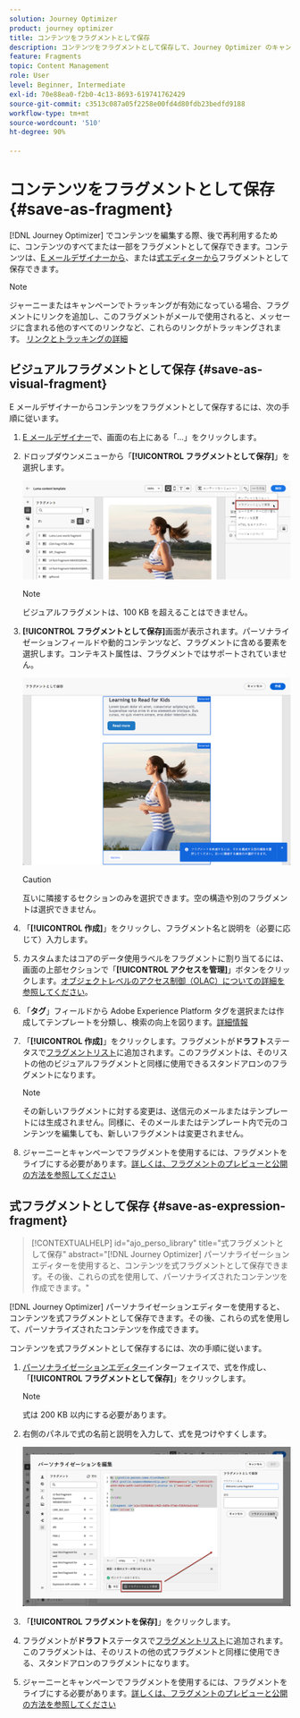 ```yaml
---
solution: Journey Optimizer
product: journey optimizer
title: コンテンツをフラグメントとして保存
description: コンテンツをフラグメントとして保存して、Journey Optimizer のキャンペーンとジャーニーでコンテンツを再利用する方法を説明します
feature: Fragments
topic: Content Management
role: User
level: Beginner, Intermediate
exl-id: 70e88ea0-f2b0-4c13-8693-619741762429
source-git-commit: c3513c087a05f2258e00fd4d80fdb23bedfd9188
workflow-type: tm+mt
source-wordcount: '510'
ht-degree: 90%

---
```


# コンテンツをフラグメントとして保存 {#save-as-fragment}

[!DNL Journey Optimizer] でコンテンツを編集する際、後で再利用するために、コンテンツのすべてまたは一部をフラグメントとして保存できます。コンテンツは、[E メールデザイナーから](#save-as-visual-fragment)、または[式エディターから](#save-as-expression-fragment)フラグメントとして保存できます。

>[!NOTE]
>
>ジャーニーまたはキャンペーンでトラッキングが有効になっている場合、フラグメントにリンクを追加し、このフラグメントがメールで使用されると、メッセージに含まれる他のすべてのリンクなど、これらのリンクがトラッキングされます。 [ リンクとトラッキングの詳細 ](../email/message-tracking.md)

## ビジュアルフラグメントとして保存 {#save-as-visual-fragment}

E メールデザイナーからコンテンツをフラグメントとして保存するには、次の手順に従います。

1. [E メールデザイナー](../email/get-started-email-design.md)で、画面の右上にある「...」をクリックします。

1. ドロップダウンメニューから「**[!UICONTROL フラグメントとして保存]**」を選択します。

   ![](assets/fragment-save-as.png)

   >[!NOTE]
   >
   >ビジュアルフラグメントは、100 KB を超えることはできません。

1. **[!UICONTROL フラグメントとして保存]**&#x200B;画面が表示されます。パーソナライゼーションフィールドや動的コンテンツなど、フラグメントに含める要素を選択します。コンテキスト属性は、フラグメントではサポートされていません。

   ![](assets/fragment-save-as-screen.png)

   >[!CAUTION]
   >
   >互いに隣接するセクションのみを選択できます。空の構造や別のフラグメントは選択できません。

1. 「**[!UICONTROL 作成]**」をクリックし、フラグメント名と説明を（必要に応じて）入力します。

1. カスタムまたはコアのデータ使用ラベルをフラグメントに割り当てるには、画面の上部セクションで「**[!UICONTROL アクセスを管理]**」ボタンをクリックします。[オブジェクトレベルのアクセス制御（OLAC）についての詳細を参照してください](../administration/object-based-access.md)。

1. 「**タグ**」フィールドから Adobe Experience Platform タグを選択または作成してテンプレートを分類し、検索の向上を図ります。[詳細情報](../start/search-filter-categorize.md#tags)

1. 「**[!UICONTROL 作成]**」をクリックします。フラグメントが&#x200B;**ドラフト**&#x200B;ステータスで[フラグメントリスト](#access-manage-fragments)に追加されます。このフラグメントは、そのリストの他のビジュアルフラグメントと同様に使用できるスタンドアロンのフラグメントになります。

   >[!NOTE]
   >
   >その新しいフラグメントに対する変更は、送信元のメールまたはテンプレートには生成されません。同様に、そのメールまたはテンプレート内で元のコンテンツを編集しても、新しいフラグメントは変更されません。

1. ジャーニーとキャンペーンでフラグメントを使用するには、フラグメントをライブにする必要があります。[詳しくは、フラグメントのプレビューと公開の方法を参照してください](../content-management/create-fragments.md#publish)

## 式フラグメントとして保存 {#save-as-expression-fragment}

>[!CONTEXTUALHELP]
>id="ajo_perso_library"
>title="式フラグメントとして保存"
>abstract="[!DNL Journey Optimizer] パーソナライゼーションエディターを使用すると、コンテンツを式フラグメントとして保存できます。その後、これらの式を使用して、パーソナライズされたコンテンツを作成できます。"

[!DNL Journey Optimizer] パーソナライゼーションエディターを使用すると、コンテンツを式フラグメントとして保存できます。その後、これらの式を使用して、パーソナライズされたコンテンツを作成できます。

コンテンツを式フラグメントとして保存するには、次の手順に従います。

1. [パーソナライゼーションエディター](../personalization/personalization-build-expressions.md)インターフェイスで、式を作成し、「**[!UICONTROL フラグメントとして保存]**」をクリックします。

   >[!NOTE]
   >
   >式は 200 KB 以内にする必要があります。

1. 右側のパネルで式の名前と説明を入力して、式を見つけやすくします。

   ![](assets/expression-fragment-save-as.png)

1. 「**[!UICONTROL フラグメントを保存]**」をクリックします。

   <!--An expression fragment cannot be nested inside another fragment.-->

1. フラグメントが&#x200B;**ドラフト**&#x200B;ステータスで[フラグメントリスト](#access-manage-fragments)に追加されます。このフラグメントは、そのリストの他の式フラグメントと同様に使用できる、スタンドアロンのフラグメントになります。

1. ジャーニーとキャンペーンでフラグメントを使用するには、フラグメントをライブにする必要があります。[詳しくは、フラグメントのプレビューと公開の方法を参照してください](../content-management/create-fragments.md#publish)

